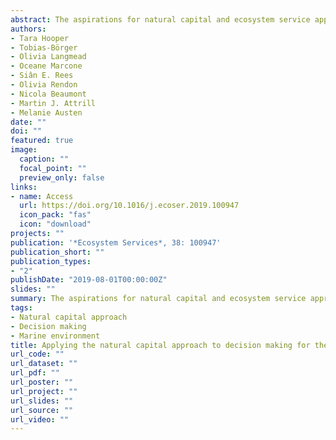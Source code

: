 ```yaml
---
abstract: The aspirations for natural capital and ecosystem service approaches to support environmental decision-making have not been fully realised in terms of their actual application in policy and management contexts. Application of the natural capital approach requires a range of methods, which as yet have not been fully tested in the context of decision making for the marine environment. It is unlikely that existing methodologies, which were developed for terrestrial systems and are based on land cover assessment approaches, will ever be feasible in the marine context at the national scale. Land cover approaches are also fundamentally insufficient for the marine environment because they do not take account of the water column, the significant interconnections between spatially disparate components, or the highly dynamic nature of the marine ecosystem, for example the high spatial mobility of many species. Data gaps have been a significant impediment to progress, so alternative methods that use proxies for quality information as well as the opportunities for remote sensing should be explored further. Greater effort to develop methodologies specifically for the marine environment is required, which should be interdisciplinary and cross-sectoral, coherent across policy areas, and applicable across a range of contexts.
authors:
- Tara Hooper
- Tobias-Börger
- Olivia Langmead
- Oceane Marcone
- Siân E. Rees
- Olivia Rendon
- Nicola Beaumont
- Martin J. Attrill
- Melanie Austen
date: ""
doi: ""
featured: true
image:
  caption: ""
  focal_point: ""
  preview_only: false
links:
- name: Access
  url: https://doi.org/10.1016/j.ecoser.2019.100947
  icon_pack: "fas"
  icon: "download"
projects: ""
publication: '*Ecosystem Services*, 38: 100947'
publication_short: ""
publication_types:
- "2"
publishDate: "2019-08-01T00:00:00Z"
slides: ""
summary: The aspirations for natural capital and ecosystem service approaches to support environmental decision-making have not been fully realised in terms of their actual application in policy and management contexts. Application of the natural capital approach requires a range of methods, which as yet have not been fully tested in the context of decision making for the marine environment. It is unlikely that existing methodologies, which were developed for terrestrial systems and are based on land cover assessment approaches, will ever be feasible in the marine context at the national scale. Land cover approaches are also fundamentally insufficient for the marine environment because they do not take account of the water column, the significant interconnections between spatially disparate components, or the highly dynamic nature of the marine ecosystem, for example the high spatial mobility of many species. Data gaps have been a significant impediment to progress, so alternative methods that use proxies for quality information as well as the opportunities for remote sensing should be explored further. Greater effort to develop methodologies specifically for the marine environment is required, which should be interdisciplinary and cross-sectoral, coherent across policy areas, and applicable across a range of contexts.
tags:
- Natural capital approach
- Decision making
- Marine environment
title: Applying the natural capital approach to decision making for the marine environment
url_code: ""
url_dataset: ""
url_pdf: ""
url_poster: ""
url_project: ""
url_slides: ""
url_source: ""
url_video: ""
---
```

